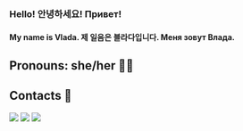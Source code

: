 ### Hello! 안녕하세요! Привет! 
#### My name is Vlada. 제 일음은 블라다입니다. Меня зовут Влада. 

## Pronouns: she/her 💁‍♀️

## Contacts 💌

![](https://github-profile-summary-cards.vercel.app/api/cards/profile-details?username=izhdenevav&theme=solarized_dark)
![](https://github-profile-summary-cards.vercel.app/api/cards/repos-per-language?username=izhdenevav&theme=solarized_dark)
![](https://github-profile-summary-cards.vercel.app/api/cards/stats?username=izhdenevav&theme=solarized_dark)
<!--
**izhdenevav/IzhdenevaV** is a ✨ _special_ ✨ repository because its `README.md` (this file) appears on your GitHub profile.

Here are some ideas to get you started:

- 🔭 I’m currently working on ...
- 🌱 I’m currently learning ...
- 👯 I’m looking to collaborate on ...
- 🤔 I’m looking for help with ...
- 💬 Ask me about ...
- 📫 How to reach me: ...
- ⚡ Fun fact: ...
-->
